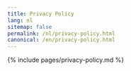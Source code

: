 ```yaml
---
title: Privacy Policy
lang: nl
sitemap: false
permalink: /nl/privacy-policy.html
canonical: /en/privacy-policy.html
---
```


{% include pages/privacy-policy.md %}
 
